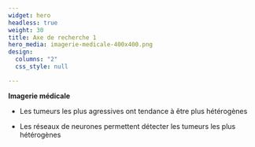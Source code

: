 ```yaml
---
widget: hero
headless: true
weight: 30
title: Axe de recherche 1
hero_media: imagerie-medicale-400x400.png
design:
  columns: "2"
  css_style: null

---
```


**Imagerie médicale**

- Les tumeurs les plus agressives ont tendance à être plus hétérogènes

- Les réseaux de neurones permettent détecter les tumeurs les plus hétérogènes
